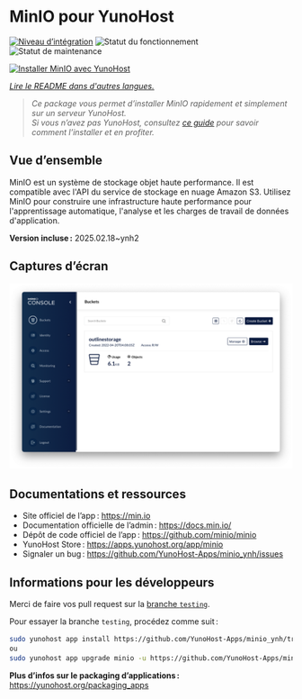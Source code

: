 <!--
Nota bene : ce README est automatiquement généré par <https://github.com/YunoHost/apps/tree/master/tools/readme_generator>
Il NE doit PAS être modifié à la main.
-->

# MinIO pour YunoHost

[![Niveau d’intégration](https://apps.yunohost.org/badge/integration/minio)](https://ci-apps.yunohost.org/ci/apps/minio/)
![Statut du fonctionnement](https://apps.yunohost.org/badge/state/minio)
![Statut de maintenance](https://apps.yunohost.org/badge/maintained/minio)

[![Installer MinIO avec YunoHost](https://install-app.yunohost.org/install-with-yunohost.svg)](https://install-app.yunohost.org/?app=minio)

*[Lire le README dans d'autres langues.](./ALL_README.md)*

> *Ce package vous permet d’installer MinIO rapidement et simplement sur un serveur YunoHost.*  
> *Si vous n’avez pas YunoHost, consultez [ce guide](https://yunohost.org/install) pour savoir comment l’installer et en profiter.*

## Vue d’ensemble

MinIO est un système de stockage objet haute performance. Il est compatible avec l'API du service de stockage en nuage Amazon S3. Utilisez MinIO pour construire une infrastructure haute performance pour l'apprentissage automatique, l'analyse et les charges de travail de données d'application.


**Version incluse :** 2025.02.18~ynh2

## Captures d’écran

![Capture d’écran de MinIO](./doc/screenshots/screenshot.png)

## Documentations et ressources

- Site officiel de l’app : <https://min.io>
- Documentation officielle de l’admin : <https://docs.min.io/>
- Dépôt de code officiel de l’app : <https://github.com/minio/minio>
- YunoHost Store : <https://apps.yunohost.org/app/minio>
- Signaler un bug : <https://github.com/YunoHost-Apps/minio_ynh/issues>

## Informations pour les développeurs

Merci de faire vos pull request sur la [branche `testing`](https://github.com/YunoHost-Apps/minio_ynh/tree/testing).

Pour essayer la branche `testing`, procédez comme suit :

```bash
sudo yunohost app install https://github.com/YunoHost-Apps/minio_ynh/tree/testing --debug
ou
sudo yunohost app upgrade minio -u https://github.com/YunoHost-Apps/minio_ynh/tree/testing --debug
```

**Plus d’infos sur le packaging d’applications :** <https://yunohost.org/packaging_apps>
